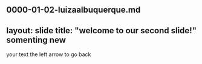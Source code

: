 0000-01-02-luizaalbuquerque.md
----- 
layout: slide
title: "welcome to our second slide!"
somenting new
-----
your text
the left arrow to go back
